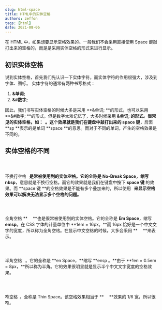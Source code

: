```yaml
---
slug: html-space
title: HTML中的实体空格
authors: zeffon
tags: [html]
date: 2021-08-06
---
```


在 HTML 中，如果想要显示空格效果的。一般我们不会采用直接使用 Space 键敲打出来的空格的，而是是采用实体空格的形式来进行显示。

<!--truncate-->

## 初识实体空格

说到实体空格，首先我们先认识一下实体字符。而实体字符的作用很强大，涉及到字体、图标。
实体字符的通常有两种书写格式：

1. **&单词;**
1. **&#数字;**

因此，我们书写实体空格的时候大多是采用 **&单词; **的形式，也可以采用 **&#数字; **的形式。但是数字太难记忆了，大多时候采用 **&单词; **的形式。很常见的实体空格，如：**&nbsp; **。这个效果就是我们在键盘中敲打出来的** space 键**，后面 **sp **表示的是单词 **space **的意思。而对于不同的单词，产生的空格效果是不同的。
​

## 实体空格的不同

### &nbsp;

不换行空格 **&nbsp; **是常被使用到的实体空格。它的全称是 **No-Break Space**，缩写** nbsp**，意思就是不换行空格。而它的效果就是我们在键盘中按下 **space 键** 的效果。而 **space 键 **的空格效果是不能有多个叠加来的，所以使用 **&nbsp; **来显示空格效果可以解决无法显示多个空格的问题**。**

### &emsp;

全角空格 **&emsp; **也是很常被使用到的实体空格。它的全称是 **Em Space**，缩写 **emsp**。在 CSS 字体的计量单位中
**1em = 16px。**而 16px 恰好是一个中文文字的宽度，所以称为全角空格。在显示中文空格的时候，大多会采用 **&emsp; **来表示。

### &ensp;

半角空格 **&ensp;**。它的全称是 **en Space，**缩写 **ensp 。**由于 **1en = 0.5em = 8px，**所以称为半角。它的效果很明显就是显示半个中文文字宽度的空格效果。

### &thinsp;

窄空格 **&thinsp;**。全称是 Thin Space。该空格效果相当于 **&emsp; **效果的 1/6 宽，所以很窄。
